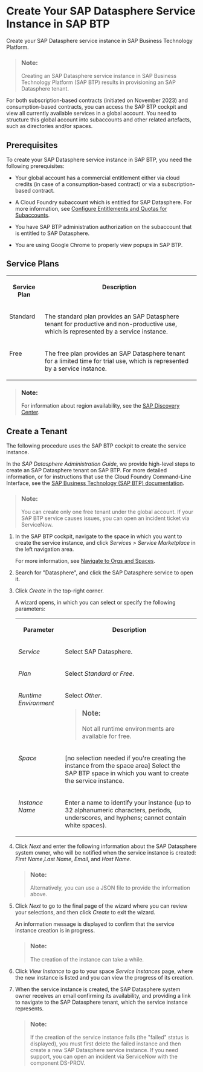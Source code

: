 <!-- loio54288aa4843c4856aba8333742a661ea -->

# Create Your SAP Datasphere Service Instance in SAP BTP

Create your SAP Datasphere service instance in SAP Business Technology Platform.

> ### Note:  
> Creating an SAP Datasphere service instance in SAP Business Technology Platform \(SAP BTP\) results in provisioning an SAP Datasphere tenant.

For both subscription-based contracts \(initiated on November 2023\) and consumption-based contracts, you can access the SAP BTP cockpit and view all currently available services in a global account. You need to structure this global account into subaccounts and other related artefacts, such as directories and/or spaces.



<a name="loio54288aa4843c4856aba8333742a661ea__section_tl2_gh5_ytb"/>

## Prerequisites

To create your SAP Datasphere service instance in SAP BTP, you need the following prerequisites:

-   Your global account has a commercial entitlement either via cloud credits \(in case of a consumption-based contract\) or via a subscription-based contract.
-   A Cloud Foundry subaccount which is entitled for SAP Datasphere. For more information, see [Configure Entitlements and Quotas for Subaccounts](https://help.sap.com/viewer/65de2977205c403bbc107264b8eccf4b/Cloud/en-US/5ba357b4fa1e4de4b9fcc4ae771609da.html).
-   You have SAP BTP administration authorization on the subaccount that is entitled to SAP Datasphere.

-   You are using Google Chrome to properly view popups in SAP BTP.




<a name="loio54288aa4843c4856aba8333742a661ea__section_i3t_yg5_ytb"/>

## Service Plans


<table>
<tr>
<th valign="top">

Service Plan

</th>
<th valign="top">

Description

</th>
</tr>
<tr>
<td valign="top">

Standard

</td>
<td valign="top">

The standard plan provides an SAP Datasphere tenant for productive and non-productive use, which is represented by a service instance.

</td>
</tr>
<tr>
<td valign="top">

Free

</td>
<td valign="top">

The free plan provides an SAP Datasphere tenant for a limited time for trial use, which is represented by a service instance.

</td>
</tr>
</table>

> ### Note:  
> For information about region availability, see the [SAP Discovery Center](https://discovery-center.cloud.sap/serviceCatalog/sap-data-warehouse-cloud).



<a name="loio54288aa4843c4856aba8333742a661ea__section_t3t_yg5_ytb"/>

## Create a Tenant

The following procedure uses the SAP BTP cockpit to create the service instance.

In the *SAP Datasphere Administration Guide*, we provide high-level steps to create an SAP Datasphere tenant on SAP BTP. For more detailed information, or for instructions that use the Cloud Foundry Command-Line Interface, see the [SAP Business Technology \(SAP BTP\) documentation](https://help.sap.com/viewer/65de2977205c403bbc107264b8eccf4b/Cloud/en-US/73beb06e127f4e47b849aa95344aabe1.html).

> ### Note:  
> You can create only one free tenant under the global account. If your SAP BTP service causes issues, you can open an incident ticket via ServiceNow.

1.  In the SAP BTP cockpit, navigate to the space in which you want to create the service instance, and click *Services* \> *Service Marketplace* in the left navigation area.

    For more information, see [Navigate to Orgs and Spaces](https://help.sap.com/viewer/65de2977205c403bbc107264b8eccf4b/Cloud/en-US/5bf87353bf994819b8803e5910d8450f.html?q=Navigate%20to%20orgs%20and%20spaces).

2.  Search for "Datasphere", and click the SAP Datasphere service to open it.
3.  Click *Create* in the top-right corner.

    A wizard opens, in which you can select or specify the following parameters:


    <table>
    <tr>
    <th valign="top">

    Parameter
    
    </th>
    <th valign="top">

    Description
    
    </th>
    </tr>
    <tr>
    <td valign="top">
    
    *Service*
    
    </td>
    <td valign="top">
    
    Select SAP Datasphere.
    
    </td>
    </tr>
    <tr>
    <td valign="top">
    
    *Plan*
    
    </td>
    <td valign="top">
    
    Select *Standard* or *Free*.
    
    </td>
    </tr>
    <tr>
    <td valign="top">
    
    *Runtime Environment*
    
    </td>
    <td valign="top">
    
    Select *Other*.

    > ### Note:  
    > Not all runtime environments are available for free.


    
    </td>
    </tr>
    <tr>
    <td valign="top">
    
    *Space*
    
    </td>
    <td valign="top">
    
    \[no selection needed if you're creating the instance from the space area\] Select the SAP BTP space in which you want to create the service instance.
    
    </td>
    </tr>
    <tr>
    <td valign="top">
    
    *Instance Name*
    
    </td>
    <td valign="top">
    
    Enter a name to identify your instance \(up to 32 alphanumeric characters, periods, underscores, and hyphens; cannot contain white spaces\).
    
    </td>
    </tr>
    </table>
    
4.  Click *Next* and enter the following information about the SAP Datasphere system owner, who will be notified when the service instance is created: *First Name*,*Last Name*, *Email*, and *Host Name*.

    > ### Note:  
    > Alternatively, you can use a JSON file to provide the information above.

5.  Click *Next* to go to the final page of the wizard where you can review your selections, and then click *Create* to exit the wizard.

    An information message is displayed to confirm that the service instance creation is in progress.

    > ### Note:  
    > The creation of the instance can take a while.

6.  Click *View Instance* to go to your space *Service Instances* page, where the new instance is listed and you can view the progress of its creation.
7.  When the service instance is created, the SAP Datasphere system owner receives an email confirming its availability, and providing a link to navigate to the SAP Datasphere tenant, which the service instance represents.

    > ### Note:  
    > If the creation of the service instance fails \(the "failed" status is displayed\), you must first delete the failed instance and then create a new SAP Datasphere service instance. If you need support, you can open an incident via ServiceNow with the component DS-PROV.


